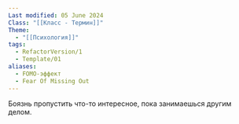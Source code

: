 ```yaml
---
Last modified: 05 June 2024
Class: "[[Класс - Термин]]"
Theme:
  - "[[Психология]]"
tags:
  - RefactorVersion/1
  - Template/01
aliases:
  - FOMO-эффект
  - Fear Of Missing Out
---
```

Боязнь пропустить что-то интересное, пока занимаешься другим делом.